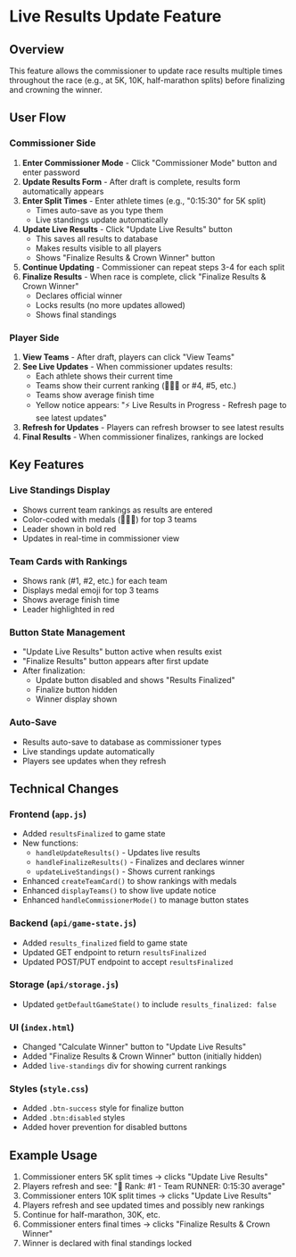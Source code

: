 # Live Results Update Feature

## Overview
This feature allows the commissioner to update race results multiple times throughout the race (e.g., at 5K, 10K, half-marathon splits) before finalizing and crowning the winner.

## User Flow

### Commissioner Side

1. **Enter Commissioner Mode** - Click "Commissioner Mode" button and enter password
2. **Update Results Form** - After draft is complete, results form automatically appears
3. **Enter Split Times** - Enter athlete times (e.g., "0:15:30" for 5K split)
   - Times auto-save as you type them
   - Live standings update automatically
4. **Update Live Results** - Click "Update Live Results" button
   - This saves all results to database
   - Makes results visible to all players
   - Shows "Finalize Results & Crown Winner" button
5. **Continue Updating** - Commissioner can repeat steps 3-4 for each split
6. **Finalize Results** - When race is complete, click "Finalize Results & Crown Winner"
   - Declares official winner
   - Locks results (no more updates allowed)
   - Shows final standings

### Player Side

1. **View Teams** - After draft, players can click "View Teams" 
2. **See Live Updates** - When commissioner updates results:
   - Each athlete shows their current time
   - Teams show their current ranking (🥇🥈🥉 or #4, #5, etc.)
   - Teams show average finish time
   - Yellow notice appears: "⚡ Live Results in Progress - Refresh page to see latest updates"
3. **Refresh for Updates** - Players can refresh browser to see latest results
4. **Final Results** - When commissioner finalizes, rankings are locked

## Key Features

### Live Standings Display
- Shows current team rankings as results are entered
- Color-coded with medals (🥇🥈🥉) for top 3 teams
- Leader shown in bold red
- Updates in real-time in commissioner view

### Team Cards with Rankings
- Shows rank (#1, #2, etc.) for each team
- Displays medal emoji for top 3 teams
- Shows average finish time
- Leader highlighted in red

### Button State Management
- "Update Live Results" button active when results exist
- "Finalize Results" button appears after first update
- After finalization:
  - Update button disabled and shows "Results Finalized"
  - Finalize button hidden
  - Winner display shown

### Auto-Save
- Results auto-save to database as commissioner types
- Live standings update automatically
- Players see updates when they refresh

## Technical Changes

### Frontend (`app.js`)
- Added `resultsFinalized` to game state
- New functions:
  - `handleUpdateResults()` - Updates live results
  - `handleFinalizeResults()` - Finalizes and declares winner
  - `updateLiveStandings()` - Shows current rankings
- Enhanced `createTeamCard()` to show rankings with medals
- Enhanced `displayTeams()` to show live update notice
- Enhanced `handleCommissionerMode()` to manage button states

### Backend (`api/game-state.js`)
- Added `results_finalized` field to game state
- Updated GET endpoint to return `resultsFinalized`
- Updated POST/PUT endpoint to accept `resultsFinalized`

### Storage (`api/storage.js`)
- Updated `getDefaultGameState()` to include `results_finalized: false`

### UI (`index.html`)
- Changed "Calculate Winner" button to "Update Live Results"
- Added "Finalize Results & Crown Winner" button (initially hidden)
- Added `live-standings` div for showing current rankings

### Styles (`style.css`)
- Added `.btn-success` style for finalize button
- Added `.btn:disabled` styles
- Added hover prevention for disabled buttons

## Example Usage

1. Commissioner enters 5K split times → clicks "Update Live Results"
2. Players refresh and see: "🥇 Rank: #1 - Team RUNNER: 0:15:30 average"
3. Commissioner enters 10K split times → clicks "Update Live Results"  
4. Players refresh and see updated times and possibly new rankings
5. Continue for half-marathon, 30K, etc.
6. Commissioner enters final times → clicks "Finalize Results & Crown Winner"
7. Winner is declared with final standings locked